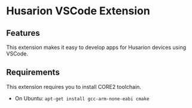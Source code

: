 # Husarion VSCode Extension

## Features

This extension makes it easy to develop apps for Husarion devices using VSCode.

## Requirements

This extension requires you to install CORE2 toolchain. 

* On Ubuntu: `apt-get install gcc-arm-none-eabi cmake`
